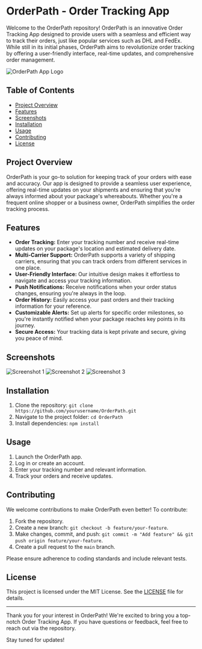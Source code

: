 # OrderPath - Order Tracking App

Welcome to the OrderPath repository! OrderPath is an innovative Order Tracking App designed to provide users with a seamless and efficient way to track their orders, just like popular services such as DHL and FedEx. While still in its initial phases, OrderPath aims to revolutionize order tracking by offering a user-friendly interface, real-time updates, and comprehensive order management.

![OrderPath App Logo](client/public/OrderPath_logo.png)

## Table of Contents

- [Project Overview](#project-overview)
- [Features](#features)
- [Screenshots](#screenshots)
- [Installation](#installation)
- [Usage](#usage)
- [Contributing](#contributing)
- [License](#license)

## Project Overview

OrderPath is your go-to solution for keeping track of your orders with ease and accuracy. Our app is designed to provide a seamless user experience, offering real-time updates on your shipments and ensuring that you're always informed about your package's whereabouts. Whether you're a frequent online shopper or a business owner, OrderPath simplifies the order tracking process.

## Features

- **Order Tracking:** Enter your tracking number and receive real-time updates on your package's location and estimated delivery date.
- **Multi-Carrier Support:** OrderPath supports a variety of shipping carriers, ensuring that you can track orders from different services in one place.
- **User-Friendly Interface:** Our intuitive design makes it effortless to navigate and access your tracking information.
- **Push Notifications:** Receive notifications when your order status changes, ensuring you're always in the loop.
- **Order History:** Easily access your past orders and their tracking information for your reference.
- **Customizable Alerts:** Set up alerts for specific order milestones, so you're instantly notified when your package reaches key points in its journey.
- **Secure Access:** Your tracking data is kept private and secure, giving you peace of mind.

## Screenshots

![Screenshot 1](screenshots/screenshot1.png)
![Screenshot 2](screenshots/screenshot2.png)
![Screenshot 3](screenshots/screenshot3.png)

## Installation

1. Clone the repository: `git clone https://github.com/yourusername/OrderPath.git`
2. Navigate to the project folder: `cd OrderPath`
3. Install dependencies: `npm install`

## Usage

1. Launch the OrderPath app.
2. Log in or create an account.
3. Enter your tracking number and relevant information.
4. Track your orders and receive updates.

## Contributing

We welcome contributions to make OrderPath even better! To contribute:

1. Fork the repository.
2. Create a new branch: `git checkout -b feature/your-feature`.
3. Make changes, commit, and push: `git commit -m "Add feature" && git push origin feature/your-feature`.
4. Create a pull request to the `main` branch.

Please ensure adherence to coding standards and include relevant tests.

## License

This project is licensed under the MIT License. See the [LICENSE](LICENSE) file for details.

---

Thank you for your interest in OrderPath! We're excited to bring you a top-notch Order Tracking App. If you have questions or feedback, feel free to reach out via the repository.

Stay tuned for updates!
